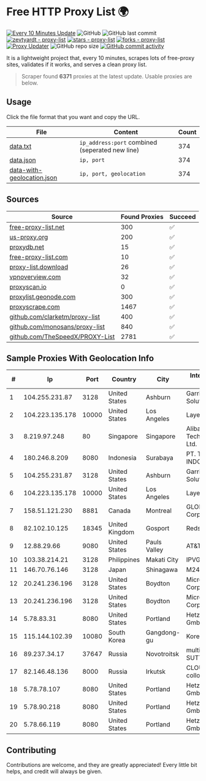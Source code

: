 
# Free HTTP Proxy List 🌍

[![Every 10 Minutes Update](https://github.com/mertguvencli/http-proxy-list/actions/workflows/main.yml/badge.svg?branch=main)](https://github.com/mertguvencli/http-proxy-list/actions/workflows/main.yml)
![GitHub](https://img.shields.io/github/license/mertguvencli/http-proxy-list)
![GitHub last commit](https://img.shields.io/github/last-commit/mertguvencli/http-proxy-list)
[![zevtyardt - proxy-list](https://img.shields.io/static/v1?label=zevtyardt&message=proxy-list&color=blue&logo=github)](https://github.com/zevtyardt/proxy-list "Go to GitHub repo")
[![stars - proxy-list](https://img.shields.io/github/stars/zevtyardt/proxy-list?style=social)](https://github.com/zevtyardt/proxy-list)
[![forks - proxy-list](https://img.shields.io/github/forks/zevtyardt/proxy-list?style=social)](https://github.com/zevtyardt/proxy-list)
[![Proxy Updater](https://github.com/zevtyardt/proxy-list/workflows/Proxy%20Updater/badge.svg)](https://github.com/zevtyardt/proxy-list/actions?query=workflow:"Proxy+Updater")
![GitHub repo size](https://img.shields.io/github/repo-size/zevtyardt/proxy-list)
[![GitHub commit activity](https://img.shields.io/github/commit-activity/m/zevtyardt/proxy-list?logo=commits)](https://github.com/zevtyardt/proxy-list/commits/main)

It is a lightweight project that, every 10 minutes, scrapes lots of free-proxy sites, validates if it works, and serves a clean proxy list.

> Scraper found **6371** proxies at the latest update. Usable proxies are below.

## Usage

Click the file format that you want and copy the URL.

|File|Content|Count|
|----|-------|-----|
|[data.txt](https://raw.githubusercontent.com/mertguvencli/http-proxy-list/main/proxy-list/data.txt)|`ip_address:port` combined (seperated new line)|374|
|[data.json](https://raw.githubusercontent.com/mertguvencli/http-proxy-list/main/proxy-list/data.json)|`ip, port`|374|
|[data-with-geolocation.json](https://raw.githubusercontent.com/mertguvencli/http-proxy-list/main/proxy-list/data-with-geolocation.json)|`ip, port, geolocation`|374|

## Sources

|Source|Found Proxies|Succeed|
|------|-------------|-------|
|[free-proxy-list.net](https://free-proxy-list.net)|300|✅|
|[us-proxy.org](https://www.us-proxy.org)|200|✅|
|[proxydb.net](http://proxydb.net)|15|✅|
|[free-proxy-list.com](https://free-proxy-list.com/?page=&port=&type%5B%5D=http&type%5B%5D=https&up_time=0&search=Search)|10|✅|
|[proxy-list.download](https://www.proxy-list.download/HTTP)|26|✅|
|[vpnoverview.com](https://vpnoverview.com/privacy/anonymous-browsing/free-proxy-servers)|32|✅|
|[proxyscan.io](https://www.proxyscan.io)|0|✅|
|[proxylist.geonode.com](https://proxylist.geonode.com/api/proxy-list?limit=300&page=1&sort_by=lastChecked&sort_type=desc&protocols=http,https)|300|✅|
|[proxyscrape.com](https://api.proxyscrape.com/v2/?request=displayproxies&protocol=http&timeout=10000&country=all&ssl=all&anonymity=all)|1467|✅|
|[github.com/clarketm/proxy-list](https://raw.githubusercontent.com/clarketm/proxy-list/master/proxy-list-raw.txt)|400|✅|
|[github.com/monosans/proxy-list](https://raw.githubusercontent.com/monosans/proxy-list/main/proxies/http.txt)|840|✅|
|[github.com/TheSpeedX/PROXY-List](https://raw.githubusercontent.com/TheSpeedX/PROXY-List/master/http.txt)|2781|✅|


## Sample Proxies With Geolocation Info

|#|Ip|Port|Country|City|Internet Service Provider|
|-|--|----|-------|----|-------------------------|
|1|104.255.231.87|3128|United States|Ashburn|Garrison Network Solutions LLC|
|2|104.223.135.178|10000|United States|Los Angeles|LayerHost|
|3|8.219.97.248|80|Singapore|Singapore|Alibaba (US) Technology Co., Ltd.|
|4|180.246.8.209|8080|Indonesia|Surabaya|PT. TELKOM INDONESIA|
|5|104.255.231.87|3128|United States|Ashburn|Garrison Network Solutions LLC|
|6|104.223.135.178|10000|United States|Los Angeles|LayerHost|
|7|158.51.121.230|8881|Canada|Montreal|GLOBALTELEHOST Corp.|
|8|82.102.10.125|18345|United Kingdom|Gosport|Redstation Limited|
|9|12.88.29.66|9080|United States|Pauls Valley|AT&T Services, Inc.|
|10|103.38.214.21|3128|Philippines|Makati City|IPVG|
|11|146.70.76.146|3128|Japan|Shinagawa|M247 Europe Infra|
|12|20.241.236.196|3128|United States|Boydton|Microsoft Corporation|
|13|20.241.236.196|3128|United States|Boydton|Microsoft Corporation|
|14|5.78.83.31|8080|United States|Portland|Hetzner Online GmbH|
|15|115.144.102.39|10080|South Korea|Gangdong-gu|Korea Telecom|
|16|89.237.34.17|37647|Russia|Novotroitsk|multi-origin SUTTK|
|17|82.146.48.136|8000|Russia|Irkutsk|CLOUD WebDC collocation|
|18|5.78.78.107|8080|United States|Portland|Hetzner Online GmbH|
|19|5.78.90.218|8080|United States|Portland|Hetzner Online GmbH|
|20|5.78.66.119|8080|United States|Portland|Hetzner Online GmbH|



## Contributing

Contributions are welcome, and they are greatly appreciated! Every
little bit helps, and credit will always be given.

